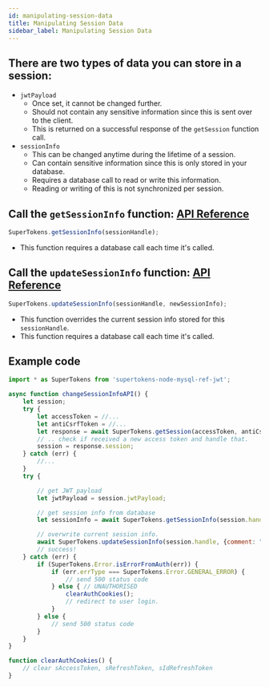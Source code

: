 ```yaml
---
id: manipulating-session-data
title: Manipulating Session Data
sidebar_label: Manipulating Session Data
---
```


## There are two types of data you can store in a session:
- ```jwtPayload```
    - Once set, it cannot be changed further.
    - Should not contain any sensitive information since this is sent over to the client.
    - This is returned on a successful response of the ```getSession``` function call.
- ```sessionInfo```
    - This can be changed anytime during the lifetime of a session.
    - Can contain sensitive information since this is only stored in your database.
    - Requires a database call to read or write this information.
    - Reading or writing of this is not synchronized per session.

## Call the ```getSessionInfo``` function: [API Reference](../api-reference#getsessioninfosessionhandle)
```js
SuperTokens.getSessionInfo(sessionHandle);
```
- This function requires a database call each time it's called.

## Call the ```updateSessionInfo``` function: [API Reference](../api-reference#updatesessioninfosessionhandle-info)
```js
SuperTokens.updateSessionInfo(sessionHandle, newSessionInfo);
```
- This function overrides the current session info stored for this ```sessionHandle```.
- This function requires a database call each time it's called.

<div class="divider"></div>

## Example code
```js
import * as SuperTokens from 'supertokens-node-mysql-ref-jwt';

async function changeSessionInfoAPI() {
    let session;
    try {
        let accessToken = //...
        let antiCsrfToken = //...
        let response = await SuperTokens.getSession(accessToken, antiCsrfToken);
        // .. check if received a new access token and handle that.
        session = response.session;
    } catch (err) {
        //...
    }
    try {

        // get JWT payload
        let jwtPayload = session.jwtPayload;

        // get session info from database
        let sessionInfo = await SuperTokens.getSessionInfo(session.handle);

        // overwrite current session info.
        await SuperTokens.updateSessionInfo(session.handle, {comment: "new session info"});
        // success!
    } catch (err) {
        if (SuperTokens.Error.isErrorFromAuth(err)) {
            if (err.errType === SuperTokens.Error.GENERAL_ERROR) {
                // send 500 status code
            } else { // UNAUTHORISED
                clearAuthCookies();
                // redirect to user login.
            }
        } else {
            // send 500 status code
        }
    }
}

function clearAuthCookies() {
    // clear sAccessToken, sRefreshToken, sIdRefreshToken
}
```